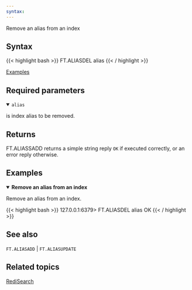 ```yaml
---
syntax: 
---
```


Remove an alias from an index

## Syntax

{{< highlight bash >}}
FT.ALIASDEL alias
{{< / highlight >}}

[Examples](#examples)

## Required parameters

<details open>
<summary><code>alias</code></summary>

is index alias to be removed.
</details>

## Returns

FT.ALIASSADD returns a simple string reply `OK` if executed correctly, or an error reply otherwise.

## Examples

<details open>
<summary><b>Remove an alias from an index</b></summary>

Remove an alias from an index.

{{< highlight bash >}}
127.0.0.1:6379> FT.ALIASDEL alias
OK
{{< / highlight >}}
</details>

## See also

`FT.ALIASADD` | `FT.ALIASUPDATE` 

## Related topics

[RediSearch](/docs/stack/search)